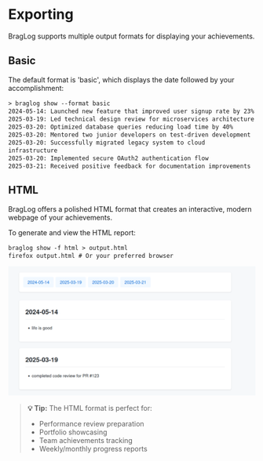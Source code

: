 # Exporting
BragLog supports multiple output formats for displaying your achievements.
## Basic
The default format is 'basic', which displays the date followed by your accomplishment:
```shell
> braglog show --format basic
2024-05-14: Launched new feature that improved user signup rate by 23%
2025-03-19: Led technical design review for microservices architecture
2025-03-20: Optimized database queries reducing load time by 40%
2025-03-20: Mentored two junior developers on test-driven development
2025-03-20: Successfully migrated legacy system to cloud infrastructure
2025-03-20: Implemented secure OAuth2 authentication flow
2025-03-21: Received positive feedback for documentation improvements
```
## HTML
BragLog offers a polished HTML format that creates an interactive, modern webpage of your achievements.

To generate and view the HTML report:
```
braglog show -f html > output.html
firefox output.html # Or your preferred browser
```
![HTML Format Preview](assets/html_format.png)
> **💡 Tip:** The HTML format is perfect for:
> - Performance review preparation
> - Portfolio showcasing
> - Team achievements tracking
> - Weekly/monthly progress reports
